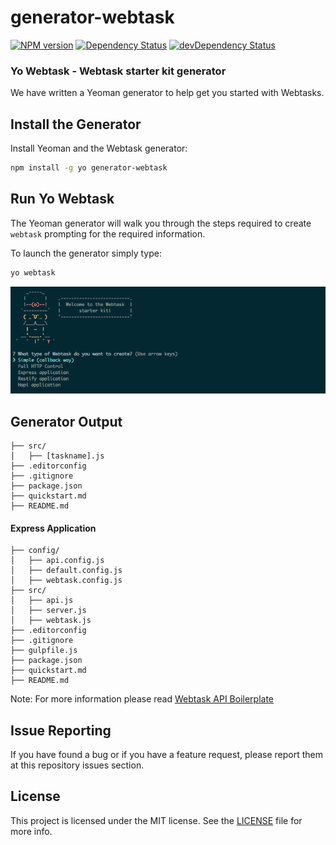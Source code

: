# generator-webtask

[![NPM version](http://img.shields.io/npm/v/generator-webtask.svg)](https://www.npmjs.com/package/generator-webtask)
[![Dependency Status](https://img.shields.io/david/jcenturion/generator-webtask.svg?label=deps)](https://david-dm.org/jcenturion/generator-webtask)
[![devDependency Status](https://img.shields.io/david/dev/jcenturion/generator-webtask.svg?label=devDeps)](https://david-dm.org/jcenturion/generator-webtask#info=devDependencies)

### Yo Webtask - Webtask starter kit generator

We have written a Yeoman generator to help get you started with Webtasks.

## Install the Generator

Install Yeoman and the Webtask generator:

```bash
npm install -g yo generator-webtask
```

## Run Yo Webtask
The Yeoman generator will walk you through the steps required to create `webtask` prompting for the required information.

To launch the generator simply type:

```bash
yo webtask
```

![The command generator](yowebtask.png)

## Generator Output

```
├── src/
│   ├── [taskname].js
├── .editorconfig
├── .gitignore
├── package.json
├── quickstart.md
├── README.md
```

#### Express Application

```
├── config/
│   ├── api.config.js
│   ├── default.config.js
│   ├── webtask.config.js
├── src/
│   ├── api.js
│   ├── server.js
│   ├── webtask.js
├── .editorconfig
├── .gitignore
├── gulpfile.js
├── package.json
├── quickstart.md
├── README.md
```

Note: For more information please read [Webtask API Boilerplate](https://github.com/AlejoFernandez/webtask-api-boilerplate)

## Issue Reporting

If you have found a bug or if you have a feature request, please report them at this repository issues section.

## License

This project is licensed under the MIT license. See the [LICENSE](LICENSE) file for more info.
